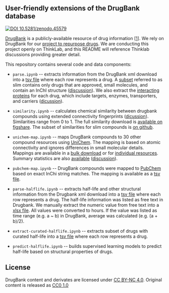 ## User-friendly extensions of the DrugBank database

[![DOI 10.5281/zenodo.45579](https://zenodo.org/badge/doi/10.5281/zenodo.45579.svg)](https://doi.org/10.5281/zenodo.45579)

[DrugBank](http://www.drugbank.ca/) is a publicly-available resource of drug information [[1](https://doi.org/10.1093/nar/gkt1068)]. We rely on DrugBank for our [project to repurpose drugs](https://doi.org/10.15363/thinklab.4 "Thinklab: Repurposing drugs on a hetnet"). We are conducting this project openly on ThinkLab, and this README will reference Thinklab discussions providing greater detail.

This repository contains several code and data components:

+ `parse.ipynb` -- extracts information from the DrugBank xml download into a [tsv file](data/drugbank.tsv) where each row represents a drug. A [subset](data/drugbank-slim.tsv) referred to as slim contains only drugs that are approved, small molecules, and contain an InChI structure ([discussion](https://doi.org/10.15363/thinklab.d70#192)). We also extract the [interacting proteins](data/proteins.tsv) for each drug, which include targets, enzymes, transporters, and carriers ([dicussion](https://doi.org/10.15363/thinklab.d65)).

+ `similarity.ipynb` -- calculates chemical similarity between drugbank compounds using extended connectivity fingerprints ([dicussion](http://thinklab.com/d/70)). Similarities range from 0 to 1. The full similarity download is [available on figshare](https://doi.org/10.6084/m9.figshare.1418386). The subset of similarities for slim compounds is [on github](data/similarity-slim.tsv.gz).

+ `unichem-map.ipynb` -- maps DrugBank compounds to 30 other compound resources using [UniChem](http://www.ebi.ac.uk/unichem/info/widesearchInfo). The mapping is based on atomic connectivity and ignores differences in small molecular details. Mappings are available in a [bulk download](data/mapping.tsv.gz) or for [individual resources](data/mapping). Summary statistics are also [available](data/mapping-counts.tsv) ([discussion](http://thinklab.com/d/70)).

+ `pubchem-map.ipynb` -- DrugBank compounds were mapped to [PubChem](https://pubchem.ncbi.nlm.nih.gov/search/) based on exact InChi string matches. The mapping is available as a [tsv file](data/pubchem-mapping.tsv).

+ `parse-halflife.ipynb` -- extracts half-life and other structural information from the Drugbank xml download into a [tsv file](data/drugbank_halflife.tsv) where each row represents a drug. The half-life information was listed as free text in Drugbank. We manually extract the numeric value from free text into a [xlsx file](data/drugbank_halflife_curated.xlsx). All values were converted to hours. If the value was listed as time range (e.g. a ~ b) in DrugBank, average was calculated (e.g. (a + b)/2).

+ `extract-curated-halflife.ipynb` -- extracts subset of drugs with curated half-life into a [tsv file](data/drugbank_subset_halflife_curated.csv) where each row represents a drug.

+ `predict-halflife.ipynb` -- builds supervised learning models to predict half-life based on structural properties of drugs.

## License

DrugBank content and derivates are licensed under [CC BY-NC 4.0](https://creativecommons.org/licenses/by-nc/4.0/ "Creative Commons Attribution-NonCommercial 4.0 International"). Original content is released as [CC0 1.0](https://creativecommons.org/publicdomain/zero/1.0/ "CC0 1.0 Universal: Public Domain Dedication")
